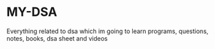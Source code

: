 # MY-DSA
Everything related to dsa which im going to learn programs, questions, notes, books, dsa sheet and videos

